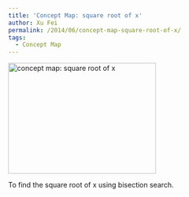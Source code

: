 ```yaml
---
title: 'Concept Map: square root of x'
author: Xu Fei
permalink: /2014/06/concept-map-square-root-of-x/
tags:
  - Concept Map
---
```

[<img class="alignnone size-medium wp-image-7881" alt="concept map: square root of x" src="http://teaching.software-carpentry.org/wp-content/uploads/2014/06/conceptmap1-300x225.jpg" width="300" height="225" />][1]

To find the square root of x using bisection search.

 [1]: http://teaching.software-carpentry.org/wp-content/uploads/2014/06/conceptmap1.jpg
